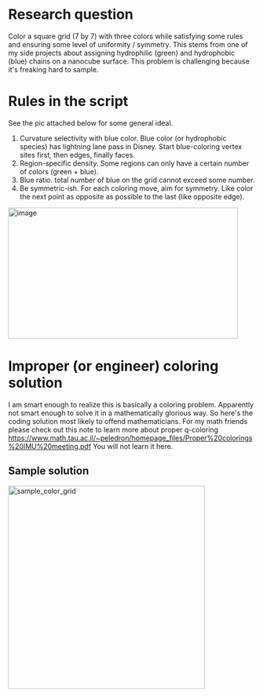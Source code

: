 # Research question
Color a square grid (7 by 7) with three colors while satisfying some rules and ensuring some level of uniformity / symmetry. This stems from one of my side projects about assigning hydrophilic (green) and hydrophobic (blue) chains on a nanocube surface. 
This problem is challenging because it's freaking hard to sample.
# Rules in the script
See the pic attached below for some general ideal.
1. Curvature selectivity with blue color. Blue color (or hydrophobic species) has lightning lane pass in Disney. Start blue-coloring vertex sites first, then edges, finally faces.
2. Region-specific density. Some regions can only have a certain number of colors (green + blue).
3. Blue ratio. total number of blue on the grid cannot exceed some number.
4. Be symmetric-ish. For each coloring move, aim for symmetry. Like color the next point as opposite as possible to the last (like opposite edge).
<img width="468" height="267" alt="image" src="https://github.com/user-attachments/assets/0705a32d-91d0-41be-9b08-068b2835f114" />

# Improper (or engineer) coloring solution
I am smart enough to realize this is basically a coloring problem. Apparently not smart enough to solve it in a mathematically glorious way. So here's the coding solution most likely to offend mathematicians. 
For my math friends please check out this note to learn more about proper q-coloring https://www.math.tau.ac.il/~peledron/homepage_files/Proper%20colorings%20IMU%20meeting.pdf
You will not learn it here.

## Sample solution
<img width="400" height="414" alt="sample_color_grid" src="https://github.com/user-attachments/assets/c85d95d4-7df1-4373-a6ee-acabd9a59101" />
